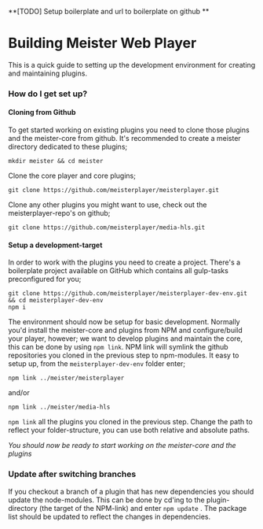 **[TODO] Setup boilerplate and url to boilerplate on github **

# Building Meister Web Player #

This is a quick guide to setting up the development environment for creating and maintaining plugins.


### How do I get set up? ###

#### Cloning from Github ####

To get started working on existing plugins you need to clone those plugins and the meister-core from github. It's recommended to create a meister directory dedicated to these plugins;
```
mkdir meister && cd meister
```
Clone the core player and core plugins;
```
git clone https://github.com/meisterplayer/meisterplayer.git 
```

Clone any other plugins you might want to use, check out the meisterplayer-repo's on github;
```
git clone https://github.com/meisterplayer/media-hls.git
```

#### Setup a development-target ####
In order to work with the plugins you need to create a project. There's a boilerplate project available on GitHub which contains all gulp-tasks preconfigured for you;

```
git clone https://github.com/meisterplayer/meisterplayer-dev-env.git && cd meisterplayer-dev-env
npm i
```
The environment should now be setup for basic development. Normally you'd install the meister-core and plugins from NPM and configure/build your player, however; we want to develop plugins and maintain the core, this can be done by using `npm link`. NPM link will symlink the github repositories you cloned in the previous step to npm-modules. It easy to setup up, from the `meisterplayer-dev-env` folder enter;
``` 
npm link ../meister/meisterplayer 
``` 
and/or 
``` 
npm link ../meister/media-hls 
``` 



`npm link` all the plugins you cloned in the previous step. Change the path to reflect your folder-structure, you can use both relative and absolute paths.

*You should now be ready to start working on the meister-core and the plugins*

### Update after switching branches ###

If you checkout a branch of a plugin that has new dependencies you should update the node-modules. This can be done by cd'ing to the plugin-directory (the target of the NPM-link) and enter `npm update` . The package list should be updated to reflect the changes in dependencies.


